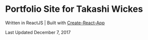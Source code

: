 # Portfolio Site for Takashi Wickes

Written in ReactJS | Built with [Create-React-App](https://github.com/facebookincubator/create-react-app)

Last Updated December 7, 2017
